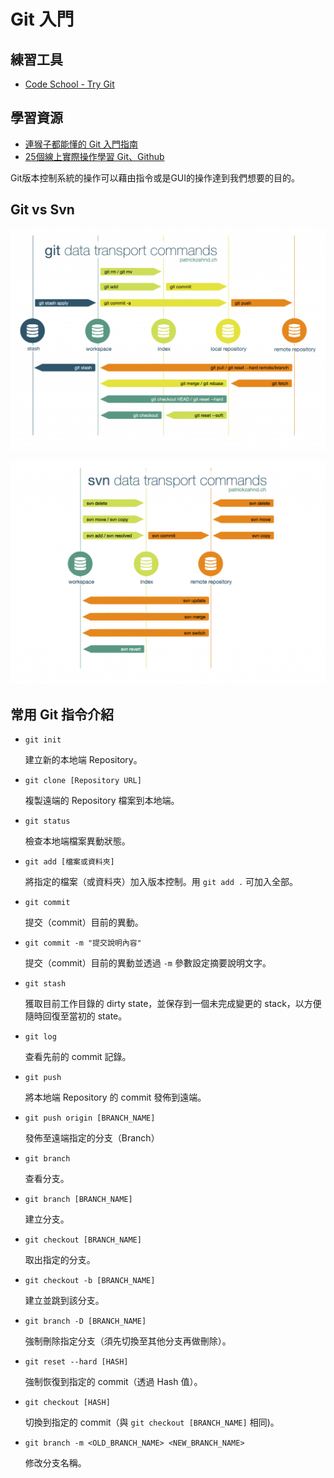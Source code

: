 # Git 入門

## 練習工具

* [Code School - Try Git](https://try.github.io/)

## 學習資源

* [連猴子都能懂的 Git 入門指南](https://backlogtool.com/git-guide/tw/)
* [25個線上實際操作學習 Git、Github](https://blog.longwin.com.tw/2013/01/git-github-code-school-2013/)

Git版本控制系統的操作可以藉由指令或是GUI的操作達到我們想要的目的。

## Git vs Svn

![](./git-transport.png)

![](./svn-transport.png)

## 常用 Git 指令介紹

* `git init`

  建立新的本地端 Repository。

* `git clone [Repository URL]`

  複製遠端的 Repository 檔案到本地端。

* `git status`

   檢查本地端檔案異動狀態。

* `git add [檔案或資料夾]`

   將指定的檔案（或資料夾）加入版本控制。用 `git add .` 可加入全部。

* `git commit`

   提交（commit）目前的異動。

* `git commit -m "提交說明內容"`

   提交（commit）目前的異動並透過 `-m` 參數設定摘要說明文字。

* `git stash`

   獲取目前工作目錄的 dirty state，並保存到一個未完成變更的 stack，以方便隨時回復至當初的 state。

* `git log`

   查看先前的 commit 記錄。

* `git push`

   將本地端 Repository 的 commit 發佈到遠端。

* `git push origin [BRANCH_NAME]`

   發佈至遠端指定的分支（Branch）

* `git branch`

   查看分支。

* `git branch [BRANCH_NAME]`

   建立分支。

* `git checkout [BRANCH_NAME]`

   取出指定的分支。

* `git checkout -b [BRANCH_NAME]`

   建立並跳到該分支。

* `git branch -D [BRANCH_NAME]`

   強制刪除指定分支（須先切換至其他分支再做刪除）。

* `git reset --hard [HASH]`

   強制恢復到指定的 commit（透過 Hash 值）。

* `git checkout [HASH]`

   切換到指定的 commit（與 `git checkout [BRANCH_NAME]` 相同)。

* `git branch -m <OLD_BRANCH_NAME> <NEW_BRANCH_NAME>`

   修改分支名稱。
